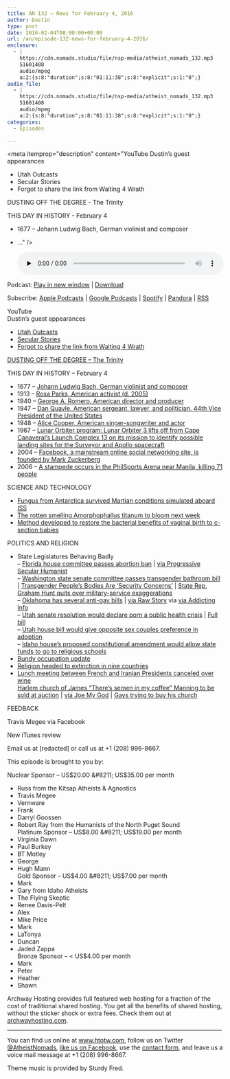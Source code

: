 ```yaml
---
title: AN 132 – News for February 4, 2016
author: Dustin
type: post
date: 2016-02-04T08:00:00+00:00
url: /an/episode-132-news-for-february-4-2016/
enclosure:
  - |
    https://cdn.nomads.studio/file/nsp-media/atheist_nomads_132.mp3
    51601408
    audio/mpeg
    a:2:{s:8:"duration";s:8:"01:11:38";s:8:"explicit";s:1:"0";}
audio_file:
  - |
    https://cdn.nomads.studio/file/nsp-media/atheist_nomads_132.mp3
    51601408
    audio/mpeg
    a:2:{s:8:"duration";s:8:"01:11:38";s:8:"explicit";s:1:"0";}
categories:
  - Episodes

---
```

<div itemscope itemtype="http://schema.org/AudioObject">
  <meta itemprop="name" content="Episode 132 &#8211; News for February 4, 2016" />
  
  <meta itemprop="uploadDate" content="2016-02-04T01:00:00-07:00" />
  
  <meta itemprop="encodingFormat" content="audio/mpeg" />
  
  <meta itemprop="duration" content="PT1H11M38S" />
  
  <meta itemprop="description" content="YouTube
Dustin’s guest appearances
* Utah Outcasts
* Secular Stories
* Forgot to share the link from Waiting 4 Wrath

DUSTING OFF THE DEGREE - The Trinity

THIS DAY IN HISTORY - February 4
* 1677 – Johann Ludwig Bach, German violinist and composer
* ..." />
  
  <meta itemprop="contentUrl" content="https://dts.podtrac.com/redirect.mp3/cdn.nomads.studio/file/nsp-media/atheist_nomads_132.mp3" />
  
  <meta itemprop="contentSize" content="49.2" />
  </p> 
  
  <div class="powerpress_player" id="powerpress_player_8389">
    <audio class="wp-audio-shortcode" id="audio-5105-133" preload="none" style="width: 100%;" controls="controls"><source type="audio/mpeg" src="https://dts.podtrac.com/redirect.mp3/cdn.nomads.studio/file/nsp-media/atheist_nomads_132.mp3?_=133" /><a href="https://dts.podtrac.com/redirect.mp3/cdn.nomads.studio/file/nsp-media/atheist_nomads_132.mp3">https://dts.podtrac.com/redirect.mp3/cdn.nomads.studio/file/nsp-media/atheist_nomads_132.mp3</a></audio>
  </div>
</div>

<p class="powerpress_links powerpress_links_mp3">
  Podcast: <a href="https://dts.podtrac.com/redirect.mp3/cdn.nomads.studio/file/nsp-media/atheist_nomads_132.mp3" class="powerpress_link_pinw" target="_blank" title="Play in new window" onclick="return powerpress_pinw('https://htotw.com/?powerpress_pinw=5105-podcast');" rel="nofollow">Play in new window</a> | <a href="https://dts.podtrac.com/redirect.mp3/cdn.nomads.studio/file/nsp-media/atheist_nomads_132.mp3" class="powerpress_link_d" title="Download" rel="nofollow" download="atheist_nomads_132.mp3">Download</a>
</p>

<p class="powerpress_links powerpress_subscribe_links">
  Subscribe: <a href="https://podcasts.apple.com/us/podcast/humanists-take-on-the-world/id530050098?mt=2&ls=1" class="powerpress_link_subscribe powerpress_link_subscribe_itunes" target="_blank" title="Subscribe on Apple Podcasts" rel="nofollow">Apple Podcasts</a> | <a href="https://www.google.com/podcasts?feed=aHR0cDovL2F0aGVpc3Rub21hZHMubGlic3luLmNvbS9yc3M%3D" class="powerpress_link_subscribe powerpress_link_subscribe_googleplay" target="_blank" title="Subscribe on Google Podcasts" rel="nofollow">Google Podcasts</a> | <a href="https://open.spotify.com/show/3LzK2xZGike6Tc1GEMtMbr?si=LieN9SNuTpq96smuaUsH8A" class="powerpress_link_subscribe powerpress_link_subscribe_spotify" target="_blank" title="Subscribe on Spotify" rel="nofollow">Spotify</a> | <a href="https://www.pandora.com/podcast/atheist-nomads/PC:10122?corr=62071012&part=ug" class="powerpress_link_subscribe powerpress_link_subscribe_pandora" target="_blank" title="Subscribe on Pandora" rel="nofollow">Pandora</a> | <a href="https://htotw.com/feed/podcast/" class="powerpress_link_subscribe powerpress_link_subscribe_rss" target="_blank" title="Subscribe via RSS" rel="nofollow">RSS</a>
</p>

YouTube  
Dustin’s guest appearances  
* <a href="http://podhell.com/utah-outcasts-vs-the-atheist-nomads/" target="_blank" rel="noopener">Utah Outcasts</a>  
* <a href="http://podhell.com/secular-stories-interview-with-dustin-williams-atheist-nomads/" target="_blank" rel="noopener">Secular Stories</a>  
* <a href="http://secularoutreach.com/w4w-episode-051-the-one-where-we-mebalow-cha-cha-dobadee-pew-pew/" target="_blank" rel="noopener">Forgot to share the link from Waiting 4 Wrath</a>

<a href="https://en.wikipedia.org/wiki/Trinity" target="_blank" rel="noopener">DUSTING OFF THE DEGREE &#8211; The Trinity</a>

THIS DAY IN HISTORY &#8211; February 4  
* 1677 – <a href="https://en.wikipedia.org/wiki/Johann_Ludwig_Bach" target="_blank" rel="noopener">Johann Ludwig Bach, German violinist and composer</a>  
* 1913 – <a href="https://en.wikipedia.org/wiki/Rosa_Parks" target="_blank" rel="noopener">Rosa Parks, American activist (d. 2005)</a>  
* 1940 – <a href="https://en.wikipedia.org/wiki/George_A._Romero" target="_blank" rel="noopener">George A. Romero, American director and producer</a>  
* 1947 – <a href="https://en.wikipedia.org/wiki/Dan_Quayle" target="_blank" rel="noopener">Dan Quayle, American sergeant, lawyer, and politician, 44th Vice President of the United States</a>  
* 1948 – <a href="https://en.wikipedia.org/wiki/Alice_Cooper" target="_blank" rel="noopener">Alice Cooper, American singer-songwriter and actor</a>  
* 1967 – <a href="https://en.wikipedia.org/wiki/Lunar_Orbiter_3" target="_blank" rel="noopener">Lunar Orbiter program: Lunar Orbiter 3 lifts off from Cape Canaveral&#8217;s Launch Complex 13 on its mission to identify possible landing sites for the Surveyor and Apollo spacecraft</a>  
* 2004 – <a href="https://en.wikipedia.org/wiki/Facebook" target="_blank" rel="noopener">Facebook, a mainstream online social networking site, is founded by Mark Zuckerberg</a>  
* 2006 – <a href="https://en.wikipedia.org/wiki/PhilSports_Stadium_stampede" target="_blank" rel="noopener">A stampede occurs in the PhilSports Arena near Manila, killing 71 people</a>

SCIENCE AND TECHNOLOGY  
* <a href="http://www.popsci.com/fungi-survive-mars-like-conditions-on-iss" target="_blank" rel="noopener">Fungus from Antarctica survived Martian conditions simulated aboard ISS</a>  
* <a href="http://www.twincities.com/2016/02/01/corpse-flower-set-to-bloom-next-week-in-st-paul/" target="_blank" rel="noopener">The rotten smelling Amorphophallus titanum to bloom next week</a>  
* <a href="http://m.livescience.com/53551-vaginal-microbial-transfer-c-section-babies.html" target="_blank" rel="noopener">Method developed to restore the bacterial benefits of vaginal birth to c-section babies</a>

POLITICS AND RELIGION

* State Legislatures Behaving Badly  
&#8211; <a href="http://www.tampabay.com/news/politics/stateroundup/lawmakers-will-consider-total-ban-on-abortions-in-florida/2262690" target="_blank" rel="noopener">Florida house committee passes abortion ban</a> | <a href="http://www.patheos.com/blogs/progressivesecularhumanist/2016/01/florida-bill-would-make-most-abortions-a-felony/" target="_blank" rel="noopener">via Progressive Secular Humanist</a>  
&#8211; <a href="http://q13fox.com/2016/01/27/state-senate-panel-narrowly-votes-to-reverse-transgender-bathroom-rule/" target="_blank" rel="noopener">Washington state senate committee passes transgender bathroom bill</a> | <a href="http://thinkprogress.org/lgbt/2016/01/19/3740592/washington-transgender-backlash/" target="_blank" rel="noopener">Transgender People’s Bodies Are ‘Security Concerns’</a> | <a href="http://www.seattletimes.com/seattle-news/politics/rep-graham-hunt-resigns-over-military-service-exaggerations/" target="_blank" rel="noopener">State Rep. Graham Hunt quits over military-service exaggerations</a>  
&#8211; <a href="http://www.slate.com/blogs/outward/2016/01/28/oklahoma_anti_gay_bills_on_conversion_therapy_and_blood_testing_are_crazy.html" target="_blank" rel="noopener">Oklahoma has several anti-gay bills</a> | <a href="http://www.rawstory.com/2016/01/oklahoma-lawmaker-wants-to-outlaw-depressed-and-suicidal-lgbt-children-from-seeing-gay-friendly-therapists/" target="_blank" rel="noopener">via Raw Story</a> via <a href="http://www.addictinginfo.org/2016/01/29/oklahoma-gop-bill-would-ban-suicidal-lgbt-teens-from-seeking-help-from-pro-gay-therapists/" target="_blank" rel="noopener">via Addicting Info</a>  
&#8211; <a href="http://fox13now.com/2016/01/29/senate-resolution-in-utah-seeks-to-declare-porn-a-public-health-crisis/" target="_blank" rel="noopener">Utah senate resolution would declare porn a public health crisis</a> | <a href="http://le.utah.gov/~2016/bills/static/SCR009.html" target="_blank" rel="noopener">Full bill</a>  
&#8211; <a href="http://www.sltrib.com/news/3468812-155/bill-would-reinstate-utah-adoption-preference" target="_blank" rel="noopener">Utah house bill would give opposite sex couples preference in adoption</a>  
&#8211; <a href="http://www.idahoednews.org/news/lawmaker-seeks-to-ease-ban-on-church-school-funding/#.Vq7Tp7JhmHt" target="_blank" rel="noopener">Idaho house’s proposed constitutional amendment would allow state funds to go to religious schools</a>  
* <a href="https://en.wikipedia.org/wiki/Occupation_of_the_Malheur_National_Wildlife_Refuge" target="_blank" rel="noopener">Bundy occupation update</a>  
* <a href="http://www.bbc.com/news/science-environment-12811197" target="_blank" rel="noopener">Religion headed to extinction in nine countries</a>  
* <a href="http://www.dailymail.co.uk/news/article-3419814/Lunch-French-Iranians-CANCELLED-President-Hollande-refused-wine-menu-meeting-Muslim-counterpart-Rouhani.html" target="_blank" rel="noopener">Lunch meeting between French and Iranian Presidents canceled over wine</a>  
<a href="https://www.dnainfo.com/new-york/20160128/central-harlem/homophobic-pastors-harlem-church-up-for-public-auction-over-unpaid-debts" target="_blank" rel="noopener">Harlem church of James “There’s semen in my coffee” Manning to be sold at auction</a> | <a href="http://www.joemygod.com/2016/01/28/boom-lowered-state-court-orders-harlem-hate-church-be-placed-at-public-auction-over-unpaid-bills/" target="_blank" rel="noopener">via Joe My God</a> | <a href="http://www.lgbtqnation.com/2016/02/james-david-manning-isnt-pleased-that-fags-are-trying-to-buy-his-church/" target="_blank" rel="noopener">Gays trying to buy his church</a>

FEEDBACK

‎Travis Megee‎ via Facebook

New iTunes review

Email us at [redacted] or call us at +1 (208) 996-8667.

This episode is brought to you by:

Nuclear Sponsor &#8211; US$20.00 &#8211; US$35.00 per month  
* Russ from the Kitsap Atheists & Agnostics  
* Travis Megee  
* Vernware  
* Frank  
* Darryl Goossen  
* Robert Ray from the Humanists of the North Puget Sound  
Platinum Sponsor &#8211; US$8.00 &#8211; US$19.00 per month  
* Virginia Dawn  
* Paul Burkey  
* BT Motley  
* George  
* Hugh Mann  
Gold Sponsor &#8211; US$4.00 &#8211; US$7.00 per month  
* Mark  
* Gary from Idaho Atheists  
* The Flying Skeptic  
* Renee Davis-Pelt  
* Alex  
* Mike Price  
* Mark  
* LaTonya  
* Duncan  
* Jaded Zappa  
Bronze Sponsor &#8211; < US$4.00 per month  
* Mark  
* Peter  
* Heather  
* Shawn

Archway Hosting provides full featured web hosting for a fraction of the cost of traditional shared hosting. You get all the benefits of shared hosting, without the sticker shock or extra fees. Check them out at <a href="http://archwayhosting.com/" target="_blank" rel="noopener">archwayhosting.com</a>.

<hr width="500" />

You can find us online at <a href="https://www.htotw.com/" target="_blank" rel="noopener">www.htotw.com</a>, follow us on Twitter <a href="https://htotw.com/twitter" target="_blank" rel="noopener">@AtheistNomads</a>, <a href="https://htotw.com/facebook" target="_blank" rel="noopener">like us on Facebook</a>, use the [contact form](https://htotw.com/contact), and leave us a voice mail message at +1 (208) 996-8667.

Theme music is provided by Sturdy Fred.